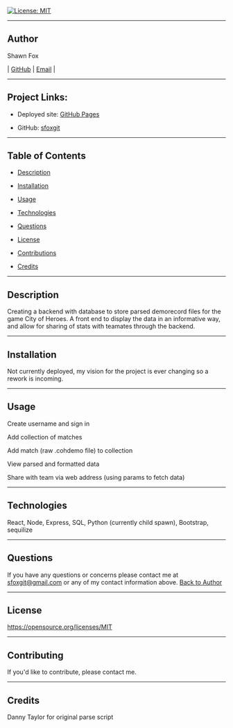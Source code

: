 [![License: MIT](https://img.shields.io/badge/License-MIT-yellow.svg)](https://opensource.org/licenses/MIT)
  
---
## Author
  
Shawn Fox
  
  
| [GitHub](https://github.com/sfoxgit) | [Email](sfoxgit@gmail.com) |
  
---
## Project Links:
  
- Deployed site: [GitHub Pages]()
  
- GitHub: [sfoxgit](https://github.com/SFoxGit/reactdemoparse)
  
---
## Table of Contents
  
- [Description](##Description)
  
- [Installation](##Installation)
  
- [Usage](##Usage)
  
- [Technologies](##Technologies)
  
- [Questions](##Questions)
  
- [License](##License)
  
- [Contributions](##Contributing)
  
- [Credits](##Credits)
  
---
## Description
  
Creating a backend with database to store parsed demorecord files for the game City of Heroes. A front end to display the data in an informative way, and allow for sharing of stats with teamates through the backend.

---
## Installation
  
Not currently deployed, my vision for the project is ever changing so a rework is incoming.

---
## Usage
  
Create username and sign in

Add collection of matches

Add match (raw .cohdemo file) to collection

View parsed and formatted data

Share with team via web address (using params to fetch data)

---
## Technologies

React, Node, Express, SQL, Python (currently child spawn), Bootstrap, sequilize
  
---
## Questions
  
If you have any questions or concerns please contact me at sfoxgit@gmail.com or any of my contact information above. [Back to Author](##Author) 
  
--- 
 
## License 
 
https://opensource.org/licenses/MIT
  
---
## Contributing
  
If you'd like to contribute, please contact me.
  
---
## Credits
  
Danny Taylor for original parse script
  

